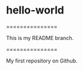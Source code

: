 # hello-world

===============

This is my README branch.

===============

My first repository on Github.
